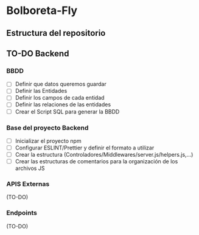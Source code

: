 # Bolboreta-Fly

## Estructura del repositorio


## TO-DO Backend

### BBDD
- [ ] Definir que datos queremos guardar
- [ ] Definir las Entidades
- [ ] Definir los campos de cada entidad
- [ ] Definir las relaciones de las entidades
- [ ] Crear el Script SQL para generar la BBDD

### Base del proyecto Backend
- [ ] Inicializar el proyecto npm
- [ ] Configurar ESLINT/Prettier y definir el formato a utilizar
- [ ] Crear la estructura (Controladores/Middlewares/server.js/helpers.js,...)
- [ ] Crear las estructuras de comentarios para la organización de los archivos JS

### APIS Externas
(TO-DO)

### Endpoints
(TO-DO)

